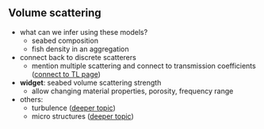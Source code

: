 ## Volume scattering
- what can we infer using these models?
    - seabed composition
    - fish density in an aggregation
- connect back to discrete scatterers
    - mention multiple scattering and connect to transmission coefficients ([connect to TL page]())
- **widget**: seabed volume scattering strength
    - allow changing material properties, porosity, frequency range
- others:
    - turbulence ([deeper topic]())
    - micro structures ([deeper topic]())
